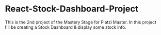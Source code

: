 # React-Stock-Dashboard-Project
This is the 2nd project of the Mastery Stage for Platzi Master. In this project I'll be creating a Stock Dashboard &amp; display some stock info. 
